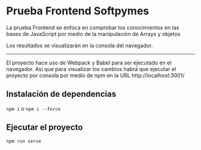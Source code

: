# Prueba Frontend Softpymes
La prueba Frontend se enfoca en comprobar los conocimientos en las bases de JavaScript por medio de la manipulación de Arrays y objetos

Los resultados se visualizarán en la consola del navegador.

---

El proyecto hace uso de Webpack y Babel para ser ejecutado en el navegador.
Así que para visualizar los cambios habrá que ejecutar el proyecto por consola por
medio de npm en la URL http://localhost:3001/

## Instalación de dependencias
`npm i`  o `npm i --force`

## Ejecutar el proyecto
`npm run serve`
